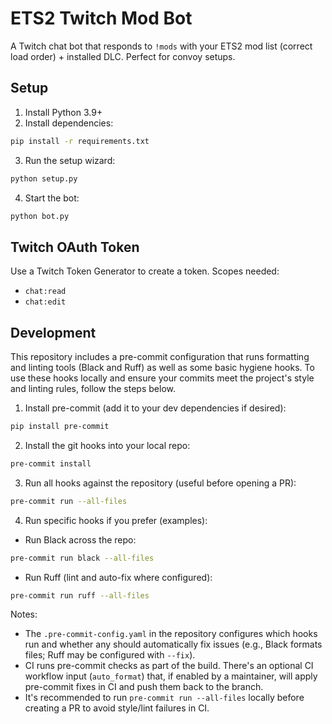 # ETS2 Twitch Mod Bot

A Twitch chat bot that responds to `!mods` with your ETS2 mod list (correct load order) + installed DLC. Perfect for convoy setups.

## Setup

1. Install Python 3.9+
2. Install dependencies:

```bash
pip install -r requirements.txt
```

3. Run the setup wizard:

```bash
python setup.py
```

4. Start the bot:

```bash
python bot.py
```

## Twitch OAuth Token

Use a Twitch Token Generator to create a token. Scopes needed:

- `chat:read`
- `chat:edit`

## Development

This repository includes a pre-commit configuration that runs formatting and linting tools (Black and Ruff) as well as some basic hygiene hooks. To use these hooks locally and ensure your commits meet the project's style and linting rules, follow the steps below.

1. Install pre-commit (add it to your dev dependencies if desired):

```bash
pip install pre-commit
```

2. Install the git hooks into your local repo:

```bash
pre-commit install
```

3. Run all hooks against the repository (useful before opening a PR):

```bash
pre-commit run --all-files
```

4. Run specific hooks if you prefer (examples):

- Run Black across the repo:
```bash
pre-commit run black --all-files
```

- Run Ruff (lint and auto-fix where configured):
```bash
pre-commit run ruff --all-files
```

Notes:
- The `.pre-commit-config.yaml` in the repository configures which hooks run and whether any should automatically fix issues (e.g., Black formats files; Ruff may be configured with `--fix`).
- CI runs pre-commit checks as part of the build. There's an optional CI workflow input (`auto_format`) that, if enabled by a maintainer, will apply pre-commit fixes in CI and push them back to the branch.
- It's recommended to run `pre-commit run --all-files` locally before creating a PR to avoid style/lint failures in CI.

